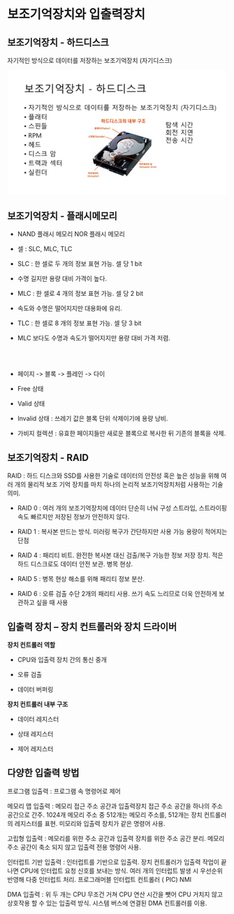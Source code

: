 # 보조기억장치와 입출력장치

## 보조기억장치 - 하드디스크

자기적인 방식으로 데이터를 저장하는 보조기억장치 (자기디스크)

![img_3.png](img_3.png)

## 보조기억장치 - 플래시메모리

- NAND 플래시 메모리 NOR 플래시 메모리


- 셀 : SLC, MLC, TLC


- SLC : 한 셀로 두 개의 정보 표현 가능. 셀 당 1 bit


- 수명 길지만 용량 대비 가격이 높다.

- MLC : 한 셀로 4 개의 정보 표현 가능. 셀 당 2 bit


- 속도와 수명은 떨어지지만 대용화에 유리.


- TLC : 한 셀로 8 개의 정보 표현 가능. 셀 당 3 bit


- MLC 보다도 수명과 속도가 떨어지지만 용량 대비 가격 저렴.

<br><br>

- 페이지 -> 블록 -> 플레인 -> 다이


- Free 상태


- Valid 상태


- Invalid 상태 : 쓰레기 값은 블록 단위 삭제이기에 용량 낭비.


- 가비지 컬렉션 : 유효한 페이지들만 새로운 블록으로 복사한 뒤 기존의 블록을 삭제.

## 보조기억장치 - RAID

RAID : 하드 디스크와 SSD를 사용한 기술로 데이터의 안전성 혹은 높은 성능을 위해 여러 개의 물리적 보조 기억 장치를 마치 하나의 논리적 보조기억장치처럼 사용하는 기술 의미.


- RAID 0 : 여러 개의 보조기억장치에 데이터 단순히 너눠 구성
  스트라입, 스트라이핑
  속도 빠르지만 저장된 정보가 안전하지 않다.


- RAID 1 : 복사본 만드는 방식. 미러링
  복구가 간단하지만 사용 가능 용량이 적어지는 단점

  
- RAID 4 : 패리티 비트. 완전한 복사본 대신 검출/복구 가능한 정보 저장 장치. 적은 하드 디스크로도 데이터 안전 보관. 병목 현상.


- RAID 5 : 병목 현상 해소를 위해 패리티 정보 분산.


- RAID 6 : 오류 검출 수단 2개의 패리티 사용. 쓰기 속도 느리므로 더욱 안전하게 보관하고 싶을 때 사용

## 입출력 장치 – 장치 컨트롤러와 장치 드라이버

**장치 컨트롤러 역할**

- CPU와 입출력 장치 간의 통신 중개

- 오류 검출

- 데이터 버퍼링

**장치 컨트롤러 내부 구조**

- 데이터 레지스터

- 상태 레지스터

- 제어 레지스터

## 다양한 입출력 방법


프로그램 입출력 : 프로그램 속 명령어로 제어


메모리 맵 입출력 : 메모리 접근 주소 공간과 입출력장치 접근 주소 공간을 하나의 주소 공간으로 간주. 1024개 메모리 주소 중 512개는 메모리 주소를, 512개는 장치 컨트롤러의 레지스터를 표현. 미모리와 입출력 장치가 같은 명령어 사용.


고립형 입출력 : 메모리를 위한 주소 공간과 입출력 장치를 위한 주소 공간 분리. 메모리 주소 공간이 축소 되지 않고 입출력 전용 명령어 사용.


인터럽트 기반 입출력 : 인터럽트를 기반으로 입출력. 장치 컨트롤러가 입출력 작업이 끝나면 CPU에 인터럽트 요청 신호를 보내는 방식.
여러 개의 인터럽트 발생 시 우선순위 반영해 다중 인터럽트 처리.
프로그래머블 인터럽트 컨트롤러 ( PIC) NMI


DMA 입출력 : 위 두 개는 CPU 무조건 거쳐 CPU 연산 시간을 뺏어 CPU 거치지 않고 상호작용 할 수 있는 입출력 방식. 시스템 버스에 연결된 DMA 컨트롤러를 이용.



